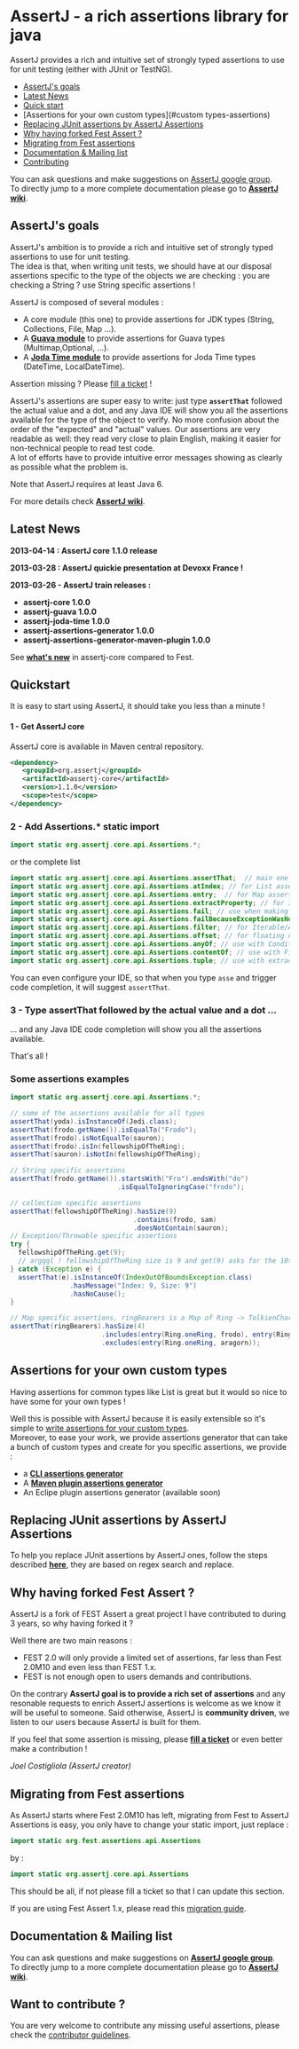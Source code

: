 # AssertJ - a rich assertions library for java 

AssertJ provides a rich and intuitive set of strongly typed assertions to use for unit testing (either with JUnit or TestNG).  

* [AssertJ's goals](#goals)
* [Latest News](#news)
* [Quick start](#quickstart)
* [Assertions for your own custom types](#custom types-assertions)
* [Replacing JUnit assertions by AssertJ Assertions](#junit-to-assertj-assertions)
* [Why having forked Fest Assert ?](#fest-assertj)
* [Migrating from Fest assertions](#migrating-from-fest)
* [Documentation & Mailing list](#doc)
* [Contributing](#contributing)

You can ask questions and make suggestions on [AssertJ google group](https://groups.google.com/forum/?fromgroups=#!forum/assertj).  
To directly jump to a more complete documentation please go to **[AssertJ wiki](https://github.com/joel-costigliola/AssertJ-core/wiki)**.

## <a name="goals"/>AssertJ's goals

AssertJ's ambition is to provide a rich and intuitive set of strongly typed assertions to use for unit testing.  
The idea is that, when writing unit tests, we should have at our disposal assertions specific to the type of the objects we are checking : you are checking a String ? use String specific assertions !  

AssertJ is composed of several modules :
* A core module (this one) to provide assertions for JDK types (String, Collections, File, Map ...). 
* A **[Guava module](https://github.com/joel-costigliola/assertj-guava#readme)** to provide assertions for Guava types (Multimap,Optional, ...).
* A **[Joda Time module](https://github.com/joel-costigliola/assertj-joda-time#readme)** to provide assertions for Joda Time types (DateTime, LocalDateTime).

Assertion missing ? Please [fill a ticket](https://github.com/joel-costigliola/assertj-core/issues) ! 

AssertJ's assertions are super easy to write: just type **```assertThat```** followed the actual value and a dot, and any Java 
IDE will show you all the assertions available for the type of the object to verify. No more confusion about the 
order of the "expected" and "actual" values. Our assertions are very readable as well: they read very close to plain 
English, making it easier for non-technical people to read test code.  
A lot of efforts have to provide intuitive error messages showing as clearly as possible what the problem is.

Note that AssertJ requires at least Java 6.

For more details check **[AssertJ wiki](https://github.com/joel-costigliola/assertj-core/wiki/)**.

## <a name="news"/>Latest News

**2013-04-14 : AssertJ core 1.1.0 release**

**2013-03-28 : AssertJ quickie presentation at Devoxx France !**

**2013-03-26 - AssertJ train releases :**  
* **assertj-core 1.0.0**
* **assertj-guava 1.0.0**
* **assertj-joda-time 1.0.0**
* **assertj-assertions-generator 1.0.0**
* **assertj-assertions-generator-maven-plugin 1.0.0**

See [**what's new**](https://github.com/joel-costigliola/assertj-core/wiki/New-and-noteworthy) in assertj-core compared to Fest. 


## <a name="quickstart"/>Quickstart

It is easy to start using AssertJ, it should take you less than a minute !

#### 1 - Get AssertJ core 

AssertJ core is available in Maven central repository.

```xml
<dependency>
   <groupId>org.assertj</groupId>
   <artifactId>assertj-core</artifactId>
   <version>1.1.0</version>
   <scope>test</scope>
</dependency>
```

### 2 - Add Assertions.* static import

```java
import static org.assertj.core.api.Assertions.*;
```
or the complete list
```java
import static org.assertj.core.api.Assertions.assertThat;  // main one
import static org.assertj.core.api.Assertions.atIndex; // for List assertions
import static org.assertj.core.api.Assertions.entry;  // for Map assertions
import static org.assertj.core.api.Assertions.extractProperty; // for Iterable/Array assertions
import static org.assertj.core.api.Assertions.fail; // use when making exception tests
import static org.assertj.core.api.Assertions.failBecauseExceptionWasNotThrown; // idem
import static org.assertj.core.api.Assertions.filter; // for Iterable/Array assertions
import static org.assertj.core.api.Assertions.offset; // for floating number assertions
import static org.assertj.core.api.Assertions.anyOf; // use with Condition
import static org.assertj.core.api.Assertions.contentOf; // use with File assertions
import static org.assertj.core.api.Assertions.tuple; // use with extracting feature
```

You can even configure your IDE, so that when you type `asse` and trigger code completion, it will suggest `assertThat`.

### 3 - Type **assertThat** followed by the actual value and a dot ... 

... and any Java IDE code completion will show you all the assertions available.

That's all !



### Some assertions examples

```java
import static org.assertj.core.api.Assertions.*;

// some of the assertions available for all types
assertThat(yoda).isInstanceOf(Jedi.class);
assertThat(frodo.getName()).isEqualTo("Frodo");
assertThat(frodo).isNotEqualTo(sauron);
assertThat(frodo).isIn(fellowshipOfTheRing);
assertThat(sauron).isNotIn(fellowshipOfTheRing);

// String specific assertions
assertThat(frodo.getName()).startsWith("Fro").endsWith("do")
                           .isEqualToIgnoringCase("frodo");

// collection specific assertions
assertThat(fellowshipOfTheRing).hasSize(9)
                               .contains(frodo, sam)
                               .doesNotContain(sauron);
// Exception/Throwable specific assertions
try {
  fellowshipOfTheRing.get(9); 
  // argggl ! fellowshipOfTheRing size is 9 and get(9) asks for the 10th element !
} catch (Exception e) {
  assertThat(e).isInstanceOf(IndexOutOfBoundsException.class)
               .hasMessage("Index: 9, Size: 9")
               .hasNoCause();
}

// Map specific assertions, ringBearers is a Map of Ring -> TolkienCharacter
assertThat(ringBearers).hasSize(4)
                       .includes(entry(Ring.oneRing, frodo), entry(Ring.nenya, galadriel))
                       .excludes(entry(Ring.oneRing, aragorn));
```

## <a name="custom types-assertions"/>Assertions for your own custom types 

Having assertions for common types like List is great but it would so nice to have some for your own types !  

Well this is possible with AssertJ because it is easily extensible so it's simple to [write assertions for your custom types](https://github.com/joel-costigliola/assertj-core/wiki/Creating-specific-assertions).  
Moreover, to ease your work, we provide assertions generator that can take a bunch of custom types and create for you specific assertions, we provide : 
* a **[CLI assertions generator](https://github.com/joel-costigliola/assertj-assertions-generator#readme)** 
* A **[Maven plugin assertions generator](https://github.com/joel-costigliola/assertj-assertions-generator-maven-plugin#readme)**  
* An Eclipe plugin assertions generator (available soon)

## <a name="junit-to-assertj-assertions"/>Replacing JUnit assertions by AssertJ Assertions

To help you replace JUnit assertions by AssertJ ones, follow the steps described [**here**](https://github.com/joel-costigliola/assertj-core/wiki/Converting-JUnit-assertions-to-AssertJ-Assertions), they are based on regex search and replace.

## <a name="fest-assertj"/>Why having forked Fest Assert ?

AssertJ is a fork of FEST Assert a great project I have contributed to during 3 years, so why having forked it ?  

Well there are two main reasons : 
* FEST 2.0 will only provide a limited set of assertions, far less than Fest 2.0M10 and even less than FEST 1.x.  
* FEST is not enough open to users demands and contributions.

On the contrary **AssertJ goal is to provide a rich set of assertions** and any resonable requests to enrich AssertJ assertions is welcome as we know it will be useful to someone. Said otherwise, AssertJ is **community driven**, we listen to our users because AssertJ is built for them. 

If you feel that some assertion is missing, please [**fill a ticket**](https://github.com/joel-costigliola/assertj-core/issues) or even better make a contribution ! 

_Joel Costigliola  (AssertJ creator)_

## <a name="migrating-from-fest"/>Migrating from Fest assertions

As AssertJ starts where Fest 2.0M10 has left, migrating from Fest to AssertJ Assertions is easy, you only have to change your static import, just replace :

```java 
import static org.fest.assertions.api.Assertions
``` 

by :

```java 
import static org.assertj.core.api.Assertions
```

This should be all, if not please fill a ticket so that I can update this section.

If you are using Fest Assert 1.x, please read this [migration guide](https://github.com/joel-costigliola/assertj-core/wiki/Migrating-from-FEST-Assert-1.4).

## <a name="doc"/>Documentation & Mailing list

You can ask questions and make suggestions on [**AssertJ google group**](https://groups.google.com/forum/?fromgroups=#!forum/assertj).  
To directly jump to a more complete documentation please go to **[AssertJ wiki](https://github.com/joel-costigliola/AssertJ-core/wiki)**.

## <a name="contributing"/>Want to contribute ?

You are very welcome to contribute any missing useful assertions, please check the [contributor guidelines](CONTRIBUTING.md).
